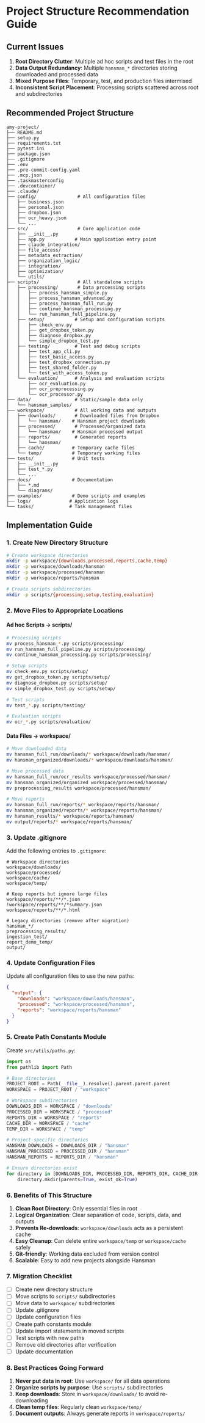 # Project Structure Recommendation Guide

## Current Issues

1. **Root Directory Clutter**: Multiple ad hoc scripts and test files in the root
2. **Data Output Redundancy**: Multiple `hansman_*` directories storing downloaded and processed data
3. **Mixed Purpose Files**: Temporary, test, and production files intermixed
4. **Inconsistent Script Placement**: Processing scripts scattered across root and subdirectories

## Recommended Project Structure

```
amy-project/
├── README.md
├── setup.py
├── requirements.txt
├── pytest.ini
├── package.json
├── .gitignore
├── .env
├── .pre-commit-config.yaml
├── .mcp.json
├── .taskmasterconfig
├── .devcontainer/
├── .claude/
├── config/               # All configuration files
│   ├── business.json
│   ├── personal.json
│   ├── dropbox.json
│   ├── ocr_heavy.json
│   └── ...
├── src/                  # Core application code
│   ├── __init__.py
│   ├── app.py           # Main application entry point
│   ├── claude_integration/
│   ├── file_access/
│   ├── metadata_extraction/
│   ├── organization_logic/
│   ├── integration/
│   ├── optimization/
│   └── utils/
├── scripts/              # All standalone scripts
│   ├── processing/       # Data processing scripts
│   │   ├── process_hansman_simple.py
│   │   ├── process_hansman_advanced.py
│   │   ├── process_hansman_full_run.py
│   │   ├── continue_hansman_processing.py
│   │   └── run_hansman_full_pipeline.py
│   ├── setup/           # Setup and configuration scripts
│   │   ├── check_env.py
│   │   ├── get_dropbox_token.py
│   │   ├── diagnose_dropbox.py
│   │   └── simple_dropbox_test.py
│   ├── testing/         # Test and debug scripts
│   │   ├── test_app_cli.py
│   │   ├── test_basic_access.py
│   │   ├── test_dropbox_connection.py
│   │   ├── test_shared_folder.py
│   │   └── test_with_access_token.py
│   └── evaluation/      # Analysis and evaluation scripts
│       ├── ocr_evaluation.py
│       ├── ocr_preprocessing.py
│       └── ocr_processor.py
├── data/                # Static/sample data only
│   └── hansman_samples/
├── workspace/           # All working data and outputs
│   ├── downloads/       # Downloaded files from Dropbox
│   │   └── hansman/    # Hansman project downloads
│   ├── processed/       # Processed/organized data
│   │   └── hansman/    # Hansman processed output
│   ├── reports/         # Generated reports
│   │   └── hansman/
│   ├── cache/          # Temporary cache files
│   └── temp/           # Temporary working files
├── tests/              # Unit tests
│   ├── __init__.py
│   ├── test_*.py
│   └── ...
├── docs/               # Documentation
│   ├── *.md
│   └── diagrams/
├── examples/           # Demo scripts and examples
├── logs/              # Application logs
└── tasks/             # Task management files
```

## Implementation Guide

### 1. Create New Directory Structure

```bash
# Create workspace directories
mkdir -p workspace/{downloads,processed,reports,cache,temp}
mkdir -p workspace/downloads/hansman
mkdir -p workspace/processed/hansman
mkdir -p workspace/reports/hansman

# Create scripts subdirectories
mkdir -p scripts/{processing,setup,testing,evaluation}
```

### 2. Move Files to Appropriate Locations

#### Ad hoc Scripts → scripts/
```bash
# Processing scripts
mv process_hansman_*.py scripts/processing/
mv run_hansman_full_pipeline.py scripts/processing/
mv continue_hansman_processing.py scripts/processing/

# Setup scripts
mv check_env.py scripts/setup/
mv get_dropbox_token.py scripts/setup/
mv diagnose_dropbox.py scripts/setup/
mv simple_dropbox_test.py scripts/setup/

# Test scripts
mv test_*.py scripts/testing/

# Evaluation scripts
mv ocr_*.py scripts/evaluation/
```

#### Data Files → workspace/
```bash
# Move downloaded data
mv hansman_full_run/downloads/* workspace/downloads/hansman/
mv hansman_organized/downloads/* workspace/downloads/hansman/

# Move processed data
mv hansman_full_run/ocr_results workspace/processed/hansman/
mv hansman_organized/organized workspace/processed/hansman/
mv preprocessing_results workspace/processed/hansman/

# Move reports
mv hansman_full_run/reports/* workspace/reports/hansman/
mv hansman_organized/reports/* workspace/reports/hansman/
mv hansman_results/* workspace/reports/hansman/
mv output/reports/* workspace/reports/hansman/
```

### 3. Update .gitignore

Add the following entries to `.gitignore`:

```gitignore
# Workspace directories
workspace/downloads/
workspace/processed/
workspace/cache/
workspace/temp/

# Keep reports but ignore large files
workspace/reports/**/*.json
!workspace/reports/**/*summary.json
workspace/reports/**/*.html

# Legacy directories (remove after migration)
hansman_*/
preprocessing_results/
ingestion_test/
report_demo_temp/
output/
```

### 4. Update Configuration Files

Update all configuration files to use the new paths:

```json
{
  "output": {
    "downloads": "workspace/downloads/hansman",
    "processed": "workspace/processed/hansman",
    "reports": "workspace/reports/hansman"
  }
}
```

### 5. Create Path Constants Module

Create `src/utils/paths.py`:

```python
import os
from pathlib import Path

# Base directories
PROJECT_ROOT = Path(__file__).resolve().parent.parent.parent
WORKSPACE = PROJECT_ROOT / "workspace"

# Workspace subdirectories
DOWNLOADS_DIR = WORKSPACE / "downloads"
PROCESSED_DIR = WORKSPACE / "processed"
REPORTS_DIR = WORKSPACE / "reports"
CACHE_DIR = WORKSPACE / "cache"
TEMP_DIR = WORKSPACE / "temp"

# Project-specific directories
HANSMAN_DOWNLOADS = DOWNLOADS_DIR / "hansman"
HANSMAN_PROCESSED = PROCESSED_DIR / "hansman"
HANSMAN_REPORTS = REPORTS_DIR / "hansman"

# Ensure directories exist
for directory in [DOWNLOADS_DIR, PROCESSED_DIR, REPORTS_DIR, CACHE_DIR, TEMP_DIR]:
    directory.mkdir(parents=True, exist_ok=True)
```

### 6. Benefits of This Structure

1. **Clean Root Directory**: Only essential files in root
2. **Logical Organization**: Clear separation of code, scripts, data, and outputs
3. **Prevents Re-downloads**: `workspace/downloads` acts as a persistent cache
4. **Easy Cleanup**: Can delete entire `workspace/temp` or `workspace/cache` safely
5. **Git-friendly**: Working data excluded from version control
6. **Scalable**: Easy to add new projects alongside Hansman

### 7. Migration Checklist

- [ ] Create new directory structure
- [ ] Move scripts to `scripts/` subdirectories
- [ ] Move data to `workspace/` subdirectories
- [ ] Update .gitignore
- [ ] Update configuration files
- [ ] Create path constants module
- [ ] Update import statements in moved scripts
- [ ] Test scripts with new paths
- [ ] Remove old directories after verification
- [ ] Update documentation

### 8. Best Practices Going Forward

1. **Never put data in root**: Use `workspace/` for all data operations
2. **Organize scripts by purpose**: Use `scripts/` subdirectories
3. **Keep downloads**: Store in `workspace/downloads/` to avoid re-downloading
4. **Clean temp files**: Regularly clean `workspace/temp/`
5. **Document outputs**: Always generate reports in `workspace/reports/`